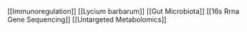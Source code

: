 [[Immunoregulation]]
[[Lycium barbarum]]
[[Gut Microbiota]]
[[16s Rrna Gene Sequencing]]
[[Untargeted Metabolomics]]
